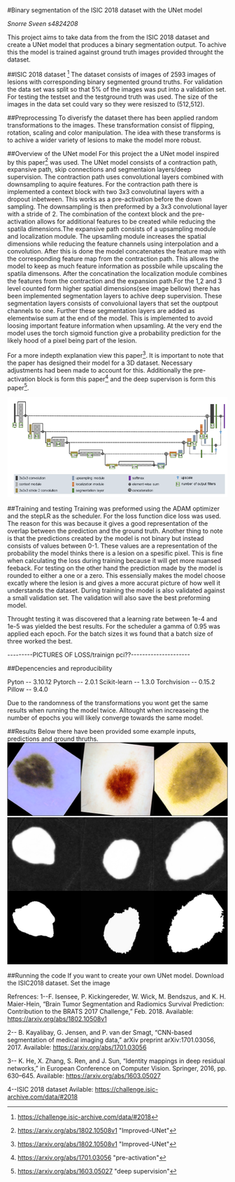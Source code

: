 #Binary segmentation of the ISIC 2018 dataset with the UNet model

*Snorre Sveen s4824208*

This project aims to take data from the from the ISIC 2018 dataset and create a UNet model that produces a binary segmentation output. To achive this the model is trained against ground truth images provided throught the dataset. 

##ISIC 2018 dataset
[^1]
The dataset consists of images of 2593 images of lesions with corresponding binary segmented ground truths. For validation the data set was split so that 5% of the images was put into a validation set. For testing the testset and the testground truth was used. The size of the images in the data set could vary so they were resiszed to (512,512).

[^1]: https://challenge.isic-archive.com/data/#2018

##Preprocessing
To diverisfy the dataset there has been applied random transformations to the images. These transformation consist of flipping, rotation, scaling and color manipulation. The idea with these transforms is to achive a wider variety of lesions to make the model more robust.

##Overview of the UNet model
For this project the a UNet model inspired by this paper[^2] was used. The UNet model consists of a contraction path, expansive path, skip connections and segmentaion layers/deep supervision. The contraction path uses convolutional layers combined with downsampling to aquire features. For the contraction path there is implemented a context block with two 3x3 convolutinal layers with a dropout inbetween. This works as a pre-activation before the down sampling. The downsampling is then preformed by a 3x3 convolutional layer with a stride of 2. The combination of the context block and the pre-activation allows for additional features to be created while reducing the spatila dimensions.The expansive path consists of a upsampling module and localization module. The upsamling module increases the spatial dimensions while reducing the feature channels using interpolation and a convolution. After this is done the model concatenates the feature map with the corresponding feature map from the contraction path. This allows the model to keep as much feature information as possbile while upscaling the spatila dimensons. After the concatination the localization module combines the features from the contraction and the expansion path.For the 1,2 and 3 level counted form higher spatial dimensions(see image bellow) there has been implemented segmentation layers to achive deep supervision. These segmentation layers consists of convoluional layers that set the ouptpout channels to one. Further these segmentation layers are added as elementwise sum at the end of the model. This is implemented to avoid loosing important feature information when upsamling. At the very end the model uses the torch sigmoid function give a probability prediction for the likely hood of a pixel being part of the lesion. 

For a more indepth explanation view this paper[^2]. It is important to note that the paper has designed their model for a 3D dataset. Necessary adjustments had been made to account for this. Additionally the pre-activation block is form this paper[^3] and the deep supervison is form this paper[^4].


 [^2]: https://arxiv.org/abs/1802.10508v1 "Improved-UNet"
 [^3]: https://arxiv.org/abs/1701.03056 "pre-activation"
 [^4]: https://arxiv.org/abs/1603.05027 "deep supervision"

![](Report_img/Improved_UNet.png)

##Training and testing
Training was preformed using the ADAM optimizer and the stepLR as the scheduler. For the loss function dice loss was used. The reason for this was because it gives a good representation of the overlap between the prediction and the ground truth. Another thing to note is that the predictions created by the model is not binary but instead consists of values between 0-1. These values are a representation of the probability the model thinks there is a lesion on a spesific pixel. This is fine when calculating the loss during training because it will get more nuansed feeback. For testing on the other hand the prediction made by the model is rounded to either a one or a zero. This essensially makes the model choose excatly where the lesion is and gives a more accurat picture of how well it understands the dataset. During training the model is also validated against a small validation set. The validation will also save the best preforming model.

Throught testing it was discovered that a learning rate between 1e-4 and 1e-5 was yielded the best results. 
For the scheduler a gamma of 0.95 was applied each epoch.
For the batch sizes it ws found that a batch size of three worked the best.

---------PICTURES OF LOSS/trainign pci??---------------------

##Depencencies and reproducibility

Pyton -- 3.10.12
Pytorch -- 2.0.1
Scikit-learn -- 1.3.0
Torchvision -- 0.15.2
Pillow -- 9.4.0

Due to the randomness of the transformations you wont get the same results when running the model twice. Alltought when increaseing the number of epochs you will likely converge towards the same model.


##Results
Below there have been provided some example inputs, predictions and ground thruths.
![](Report_img/Input_early.png)
![](Report_img/output_early2.png)

##Running the code
If you want to create your own UNet model. Download the ISIC2018 dataset. Set the image


Refrences:
1--F. Isensee, P. Kickingereder, W. Wick, M. Bendszus, and K. H. Maier-Hein, “Brain Tumor Segmentation and Radiomics Survival Prediction: Contribution to the BRATS 2017 Challenge,” Feb. 2018.
Available: https://arxiv.org/abs/1802.10508v1

2-- B. Kayalibay, G. Jensen, and P. van der Smagt, “CNN-based segmentation of medical imaging data,” arXiv preprint arXiv:1701.03056, 2017.
Available: https://arxiv.org/abs/1701.03056

3-- K. He, X. Zhang, S. Ren, and J. Sun, “Identity mappings in deep residual networks,” in European Conference on Computer Vision. Springer, 2016, pp. 630–645.
Available: https://arxiv.org/abs/1603.05027

4--ISIC 2018 dataset
Avilable: https://challenge.isic-archive.com/data/#2018



